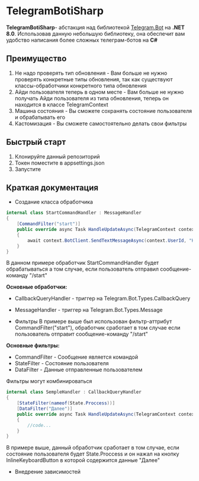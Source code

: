 # TelegramBotiSharp

**TelegramBotiSharp**- абстакция над библиотекой [Telegram.Bot](https://github.com/TelegramBots/Telegram.Bot) на **.NET 8.0**.
Использовав данную небольшую библиотеку, она обеспечит вам удобство написания более сложных телеграм-ботов на **C#**

## Преимущество
1. Не надо проверять тип обновления - Вам больше не нужно проверять конкретные типы обновления, так как существуют классы-обработчики конкретного типа обновления
2. Айди пользователя теперь в одном месте - Вам больше не нужно получать Айди пользователя из типа обновления, теперь он находится в классе TelegramContext
3. Машина состояния - Вы сможете сохранять состояние пользователя и обрабатывать его
4. Кастомизация - Вы сможете самостоятельно делать свои фильтры
   
## Быстрый старт
1. Клонируйте данный репозиторий
2. Токен поместите в appsettings.json
3. Запустите

## Краткая документация
* Создание класса обработчика
```C#
internal class StartCommandHandler : MessageHandler
{
    [CommandFilter("start")]
    public override async Task HandleUpdateAsync(TelegramContext context)
    {
        await context.BotClient.SendTextMessageAsync(context.UserId, "Hello, World!");
    }
}
```
В данном примере обработчик StartCommandHandler будет обрабатываться а том случае, если пользователь отправил сообщение-команду "/start"

**Основные обработчки:**
* CallbackQueryHandler - триггер на Telegram.Bot.Types.CallbackQuery
* MessageHandler - триггер на Telegram.Bot.Types.Message

* Фильтры
В примере выше был использован фильтр-aттрибут CommandFilter("start"), обработчик сработает в том случае если пользователь отправит сообщение-команду "/start"

**Основные фильтры:**
* CommandFilter - Cообщение является командой
* StateFilter - Состояние пользователя
* DataFilter - Данные отправленные пользователем

Фильтры могут комбинироваться

```C#
internal class SempleHandler : CallbackQueryHandler
{
    [StateFilter(nameof(State.Proccess))]
    [DataFilter("Далее")]
    public override async Task HandleUpdateAsync(TelegramContext context)
    {
        //code...
    }
}
```
В примере выше, данный обработчик сработает в том случае, если состояние пользователя будет State.Proccess и он нажал на кнопку InlineKeyboardButton в которой содержится данные "Далее"

* Внедрение зависимостей
